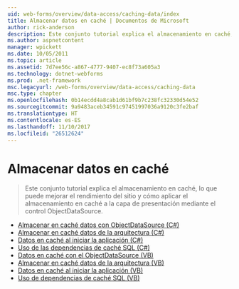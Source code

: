```yaml
---
uid: web-forms/overview/data-access/caching-data/index
title: Almacenar datos en caché | Documentos de Microsoft
author: rick-anderson
description: Este conjunto tutorial explica el almacenamiento en caché, lo que puede mejorar el rendimiento del sitio y cómo aplicar el almacenamiento en caché a la capa de presentación mediante el control ObjectDataSource...
ms.author: aspnetcontent
manager: wpickett
ms.date: 10/05/2011
ms.topic: article
ms.assetid: 7d7ee56c-a867-4777-9407-ec8f73a605a3
ms.technology: dotnet-webforms
ms.prod: .net-framework
msc.legacyurl: /web-forms/overview/data-access/caching-data
msc.type: chapter
ms.openlocfilehash: 0b14ecdd4a8cab1d61bf9b7c238fc32330d54e52
ms.sourcegitcommit: 9a9483aceb34591c97451997036a9120c3fe2baf
ms.translationtype: HT
ms.contentlocale: es-ES
ms.lasthandoff: 11/10/2017
ms.locfileid: "26512624"
---
```

<a name="caching-data"></a>Almacenar datos en caché
====================
> Este conjunto tutorial explica el almacenamiento en caché, lo que puede mejorar el rendimiento del sitio y cómo aplicar el almacenamiento en caché a la capa de presentación mediante el control ObjectDataSource.


- [Almacenar en caché datos con ObjectDataSource (C#)](caching-data-with-the-objectdatasource-cs.md)
- [Almacenar en caché datos de la arquitectura (C#)](caching-data-in-the-architecture-cs.md)
- [Datos en caché al iniciar la aplicación (C#)](caching-data-at-application-startup-cs.md)
- [Uso de las dependencias de caché SQL (C#)](using-sql-cache-dependencies-cs.md)
- [Datos en caché con el ObjectDataSource (VB)](caching-data-with-the-objectdatasource-vb.md)
- [Almacenar en caché datos de la arquitectura (VB)](caching-data-in-the-architecture-vb.md)
- [Datos en caché al iniciar la aplicación (VB)](caching-data-at-application-startup-vb.md)
- [Uso de dependencias de caché SQL (VB)](using-sql-cache-dependencies-vb.md)
